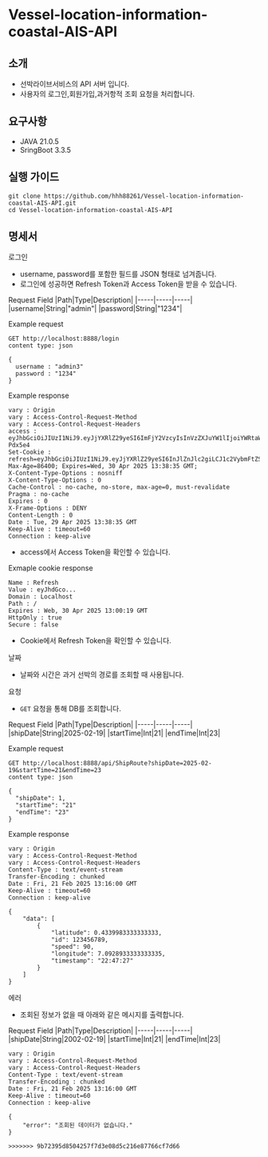 # Vessel-location-information-coastal-AIS-API

## 소개
- 선박라이브서비스의 API 서버 입니다.
- 사용자의 로그인,회원가입,과거항적 조회 요청을 처리합니다.

## 요구사항
- JAVA 21.0.5 
- SringBoot 3.3.5

## 실행 가이드
```
git clone https://github.com/hhh88261/Vessel-location-information-coastal-AIS-API.git 
cd Vessel-location-information-coastal-AIS-API
```

## 명세서

로그인
- username, password를 포함한 필드를 JSON 형태로 넘겨줍니다.
- 로그인에 성공하면 Refresh Token과 Access Token을 받을 수 있습니다.

Request Field 
|Path|Type|Description|
|-----|-----|-----|
|username|String|"admin"|
|password|String|"1234"|

Example request
```
GET http://localhost:8888/login
content type: json

{
  username : "admin3"
  password : "1234"
}
```

Example response

```
vary : Origin 
vary : Access-Control-Request-Method
vary : Access-Control-Request-Headers
access : eyJhbGciOiJIUzI1NiJ9.eyJjYXRlZ29yeSI6ImFjY2VzcyIsInVzZXJuYW1lIjoiYWRtaW4zIiwicm9sZSI6IlRlc3RSb2xlIiwiaWF0IjoxNzQ1OTMzOTE1LCJleHAiOjE3NDU5MzQ1MTV9.sqYdf2_r84qHCYu7aRjAjd6_iG2vpCIBjqDJ-Pdx5e4
Set-Cookie : refresh=eyJhbGciOiJIUzI1NiJ9.eyJjYXRlZ29yeSI6InJlZnJlc2giLCJ1c2VybmFtZSI6ImFkbWluMyIsInJvbGUiOiJUZXN0Um9sZSIsImlhdCI6MTc0NTkzMzkxNSwiZXhwIjoxNzQ2MDIwMzE1fQ.lFo1jneMNtp6EzgZKNL3ZdKY7AXup5_DcUcq29rPNmA; Max-Age=86400; Expires=Wed, 30 Apr 2025 13:38:35 GMT;
X-Content-Type-Options : nosniff
X-Content-Type-Options : 0
Cache-Control : no-cache, no-store, max-age=0, must-revalidate
Pragma : no-cache
Expires : 0
X-Frame-Options : DENY
Content-Length : 0
Date : Tue, 29 Apr 2025 13:38:35 GMT
Keep-Alive : timeout=60
Connection : keep-alive

```
- access에서 Access Token을 확인할 수 있습니다.

Exmaple cookie response

```
Name : Refresh
Value : eyJhdGco...
Domain : Localhost
Path : /
Expires : Web, 30 Apr 2025 13:00:19 GMT
HttpOnly : true
Secure : false
```

- Cookie에서 Refresh Token을 확인할 수 있습니다.

날짜
- 날짜와 시간은 과거 선박의 경로를 조회할 때 사용됩니다.

요청
- `GET` 요청을 통해 DB를 조회합니다.

Request Field 
|Path|Type|Description|
|-----|-----|-----|
|shipDate|String|2025-02-19|
|startTime|Int|21|
|endTime|Int|23|

Example request
```
GET http://localhost:8888/api/ShipRoute?shipDate=2025-02-19&startTime=21&endTime=23
content type: json

{
  "shipDate": 1,
  "startTime": "21"
  "endTime": "23"
}
```

Example response

```
vary : Origin 
vary : Access-Control-Request-Method
vary : Access-Control-Request-Headers
Content-Type : text/event-stream
Transfer-Encoding : chunked
Date : Fri, 21 Feb 2025 13:16:00 GMT
Keep-Alive : timeout=60
Connection : keep-alive

{
    "data": [
        {
            "latitude": 0.4339983333333333,
            "id": 123456789,
            "speed": 90,
            "longitude": 7.0928933333333335,
            "timestamp": "22:47:27"
        }
    ]
} 
```

에러
- 조회된 정보가 없을 때 아래와 같은 메시지를 출력합니다.

Request Field 
|Path|Type|Description|
|-----|-----|-----|
|shipDate|String|2002-02-19|
|startTime|Int|21|
|endTime|Int|23|

```
vary : Origin 
vary : Access-Control-Request-Method
vary : Access-Control-Request-Headers
Content-Type : text/event-stream
Transfer-Encoding : chunked
Date : Fri, 21 Feb 2025 13:16:00 GMT
Keep-Alive : timeout=60
Connection : keep-alive

{
    "error": "조회된 데이터가 없습니다."
}

>>>>>>> 9b72395d8504257f7d3e08d5c216e87766cf7d66

```




